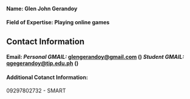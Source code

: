 #### <b>Name:</b> Glen John Gerandoy

#### <b>Field of Expertise:</b> Playing online games

## <b>Contact Information</b>

#### <b>Email:</b> <i>Personal GMAIL:</i> glengerandoy@gmail.com () <i>Student GMAIL:</i> qgegerandoy@tip.edu.ph ()

#### <b>Additional Cotanct Information:</b>

09297802732 - SMART 
